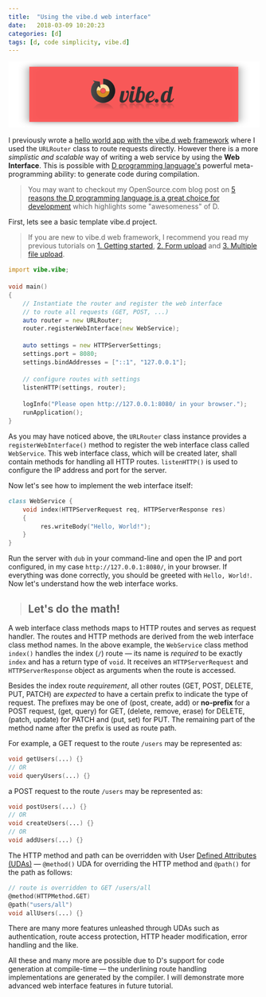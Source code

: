 ```yaml
---
title:  "Using the vibe.d web interface"
date:   2018-03-09 10:20:23
categories: [d]
tags: [d, code simplicity, vibe.d]
---
```


![Vibe.d](/images/vibe-d-web-interface-cover.png) 

I previously wrote a [hello world app with the vibe.d web framework](https://aberba.github.io/2016/hello-world-app-with-the-vibe.d-web-framework/) where I used the `URLRouter` class to route requests directly. However there is a more *simplistic and scalable* way of writing a web service by using the **Web Interface**. This is possible with [D programming language's](https://dlang.org) powerful meta-programming ability: to generate code during compilation.

> You may want to checkout my OpenSource.com blog post on [5 reasons the D programming language is a great choice for development](https://opensource.com/article/17/5/d-open-source-software-development) which highlights some "awesomeness" of D.

First, lets see a basic template vibe.d project.

> If you are new to vibe.d web framework, I recommend you read my previous tutorials on [1. Getting started](https://aberba.github.io/2016/hello-world-app-with-the-vibe.d-web-framework), [2. Form upload](https://aberba.github.io/2016/form-upload-in-vibe-d) and [3. Multiple file upload](https://aberba.github.io/2017/multiple-file-upload-in-vibe-d).

```d
import vibe.vibe;

void main()
{
    // Instantiate the router and register the web interface
    // to route all requests (GET, POST, ...)
    auto router = new URLRouter;
    router.registerWebInterface(new WebService);

    auto settings = new HTTPServerSettings;
    settings.port = 8080;
    settings.bindAddresses = ["::1", "127.0.0.1"];

    // configure routes with settings
    listenHTTP(settings, router);

    logInfo("Please open http://127.0.0.1:8080/ in your browser.");
    runApplication();
}
```

As you may have noticed above, the `URLRouter` class instance provides a `registerWebInterface()` method to register the web interface class called `WebService`. This web interface class, which will be created later, shall contain methods for handling all HTTP routes. `listenHTTP()` is used to configure the IP address and port for the server.

Now let's see how to implement the web interface itself:

```d
class WebService {
    void index(HTTPServerRequest req, HTTPServerResponse res)
    {
         res.writeBody("Hello, World!");
    }
}
```

Run the server with `dub` in your command-line and open the IP and port configured, in my case `http://127.0.0.1:8080/`, in your browser. If everything was done correctly, you should be greeted with `Hello, World!`. Now let's understand how the web interface works.

> ## Let's do the math!

A web interface class methods maps to HTTP routes and serves as request handler. The routes and HTTP methods are derived from the web interface class method names. In the above example, the `WebService` class method  `index()` handles the index (`/`) route &mdash; its name is *required* to be exactly `index` and has a return type of `void`. It receives an `HTTPServerRequest` and `HTTPServerResponse` object as arguments when the route is accessed. 

Besides the index route *requirement*, all other routes (GET, POST, DELETE, PUT, PATCH) are *expected* to have a certain prefix to indicate the type of request. The prefixes may be one of (post, create, add) or **no-prefix** for a POST request, (get, query) for GET, (delete, remove, erase) for DELETE, (patch, update) for PATCH and (put, set) for PUT. The remaining part of the method name after the prefix is used as route path.

For example, a GET request to the route `/users` may be represented as:

```d
void getUsers(...) {}
// OR
void queryUsers(...) {}
```

a POST request to the route `/users` may be represented as:

```d
void postUsers(...) {}
// OR
void createUsers(...) {}
// OR
void addUsers(...) {}
```

The HTTP method and path can be overridden with User [Defined Attributes (UDAs)](https://dlang.org/spec/attribute.html#UserDefinedAttribute) &mdash; `@method()` UDA for overriding the HTTP method and `@path()` for the path as follows:

```d
// route is overridden to GET /users/all
@method(HTTPMethod.GET)
@path("users/all")
void allUsers(...) {}
```

There are many more features unleashed through UDAs such as authentication, route access protection, HTTP header modification, error handling and the like.

All these and many more are possible due to D's support for code generation at compile-time &mdash; the underlining route handling implementations are generated by the compiler. I will demonstrate more advanced web interface features in future tutorial. 